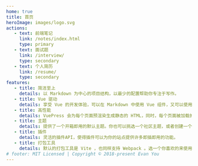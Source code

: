 ```yaml
---
home: true
title: 首页
heroImage: images/logo.svg
actions:
   - text: 前端笔记
     link: /notes/index.html
     type: primary
   - text: 面试题
     link: /interview/
     type: secondary
   - text: 个人简历
     link: /resume/
     type: secondary
features:
   - title: 简洁至上
     details: 以 Markdown 为中心的项目结构，以最少的配置帮助你专注于写作。
   - title: Vue 驱动
     details: 享受 Vue 的开发体验，可以在 Markdown 中使用 Vue 组件，又可以使用 Vue 来开发自定义主题。
   - title: 高性能
     details: VuePress 会为每个页面预渲染生成静态的 HTML，同时，每个页面被加载的时候，将作为 SPA 运行。
   - title: 主题
     details: 提供了一个开箱即用的默认主题。你也可以挑选一个社区主题，或者创建一个你自己的主题。
   - title: 插件
     details: 灵活的插件API，使得插件可以为你的站点提供许多即插即用的功能。
   - title: 打包工具
     details: 默认的打包工具是 Vite ，也同样支持 Webpack 。选一个你喜欢的来使用吧！
# footer: MIT Licensed | Copyright © 2018-present Evan You
---
```

